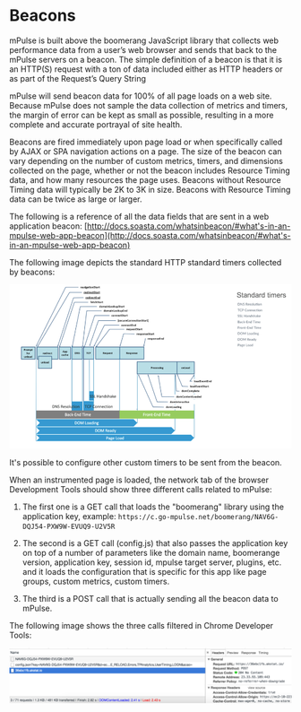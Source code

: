 # Beacons
mPulse is built above the boomerang JavaScript library that collects web performance data from a user’s web browser and sends that back to the mPulse servers on a beacon. The simple definition of a beacon is that it is an HTTP(S) request with a ton of data included either as HTTP headers or as part of the Request’s Query String

mPulse will send beacon data for 100% of all page loads on a web site.  Because mPulse does not sample the data collection of metrics and timers, the margin of error can be kept as small as possible, resulting in a more complete and accurate portrayal of site health.

Beacons are fired immediately upon page load or when specifically called by AJAX or SPA navigation actions on a page. The size of the beacon can vary depending on the number of custom metrics, timers, and dimensions collected on the page, whether or not the beacon includes Resource Timing data, and how many resources the page uses.  Beacons without Resource Timing data will typically be 2K to 3K in size.  Beacons with Resource Timing data can be twice as large or larger.

The following is a reference of all the data fields that are sent in a web application beacon:
[http://docs.soasta.com/whatsinbeacon/#what's-in-an-mpulse-web-app-beacon](http://docs.soasta.com/whatsinbeacon/#what's-in-an-mpulse-web-app-beacon)

The following image depicts the standard HTTP standard timers collected by beacons:

![Standard Timers](./images/http_standard_timers.png)

It's possible to configure other custom timers to be sent from the beacon.

When an instrumented page is loaded, the network tab of the browser Development Tools should show three different calls related to mPulse:

1. The first one is a GET call that loads the "boomerang" library using the application key, example:
   `https://c.go-mpulse.net/boomerang/NAV6G-DQJ54-PXW9W-EVUQ9-U2V5R`

2. The second is a GET call (config.js) that also passes the application key on top of a number of parameters like the domain name, boomerange version, application key, session id, mpulse target server, plugins, etc. and it loads the configuration that is specific for this app like page groups, custom metrics, custom timers.

3. The third is a POST call that is actually sending all the beacon data to mPulse.

The following image shows the three calls filtered in Chrome Developer Tools:

![Beacons Calls](images/beacons_calls.png)
